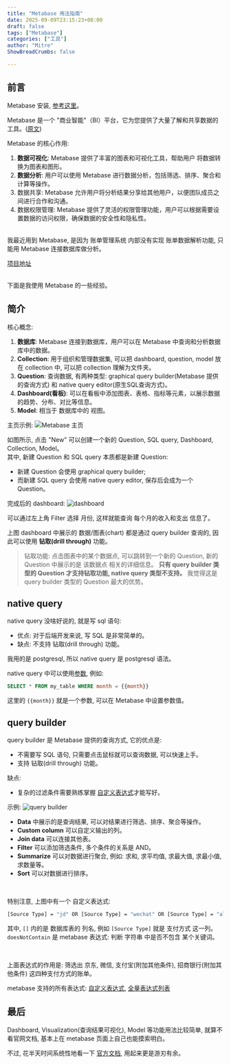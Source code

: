 ```yaml
---
title: "Metabase 用法指南"
date: 2025-09-09T23:15:23+08:00
draft: false
tags: ["Metabase"]
categories: ["工具"]
author: "Mitre"
ShowBreadCrumbs: false

---
```


## 前言
Metabase 安装, [参考这里](https://www.metabase.com/docs/latest/installation-and-operation/start)。  

Metabase 是一个 "商业智能"（BI）平台，它为您提供了大量了解和共享数据的工具。([原文](https://www.metabase.com/learn/metabase-basics/overview/concepts))  


Metabase 的核心作用:  
1. **数据可视化**: Metabase 提供了丰富的图表和可视化工具，帮助用户 将数据转换为图表和图形。
2. **数据分析**: 用户可以使用 Metabase 进行数据分析，包括筛选、排序、聚合和计算等操作。
3. 数据共享: Metabase 允许用户将分析结果分享给其他用户，以便团队成员之间进行合作和沟通。
4. 数据权限管理: Metabase 提供了灵活的权限管理功能，用户可以根据需要设置数据的访问权限，确保数据的安全性和隐私性。

<br>
我最近用到 Metabase, 是因为 账单管理系统 内部没有实现 账单数据解析功能, 只能用 Metabase 连接数据库做分析。  

[项目地址](https://github.com/mitrecx/my-bill-2)  

<br>
下面是我使用 Metabase 的一些经验。  

## 简介

核心概念:  
1. **数据库**: Metabase 连接到数据库，用户可以在 Metabase 中查询和分析数据库中的数据。
2. **Collection**: 用于组织和管理数据集, 可以把 dashboard, question, model 放在 collection 中, 可以把 collection 理解为文件夹。
3. **Question**: 查询数据, 有两种类型: graphical query builder(Metabase 提供的查询方式) 和 native query editor(原生SQL查询方式)。
4. **Dashboard(看板)**: 可以在看板中添加图表、表格、指标等元素，以展示数据的趋势、分布、对比等信息。
5. **Model**: 相当于 数据库中的 视图。


主页示例: 
![Metabase 主页](/images/2025/P20250909-metabase.png)

如图所示, 点击 "New" 可以创建一个新的 Question, SQL query, Dashboard, Collection, Model。  
其中, 新建 Question 和 SQL query 本质都是新建 Question:  
- 新建 Question 会使用 graphical query builder; 
- 而新建 SQL query 会使用 native query editor, 保存后会成为一个 Question。


完成后的 dashboard:
![dashboard](/images/2025/P20250909-metabase-dashboard.png)

可以通过左上角 Filter 选择 月份, 这样就能查询 每个月的收入和支出 信息了。   


上图 dashboard 中展示的 数据/图表(chart) 都是通过 query builder 查询的, 因此可以使用 **钻取(drill through)** 功能。  

> 钻取功能: 点击图表中的某个数据点, 可以跳转到一个新的 Question, 新的 Question 中展示的是 该数据点 相关的详细信息。
> **只有 query builder 类型的 Question 才支持钻取功能, native query 类型不支持。**  我觉得这是 query builder 类型的 Question 最大的优势。  


## native query
native query 没啥好说的, 就是写 sql 语句: 
- 优点: 对于后端开发来说, 写 SQL 是非常简单的。
- 缺点: 不支持 钻取(drill through) 功能。

我用的是 postgresql, 所以 native query 是 postgresql 语法。  

native query 中可以使用[参数](https://www.metabase.com/docs/latest/questions/native-editor/sql-parameters), 例如:  
```sql
SELECT * FROM my_table WHERE month = {{month}}
```
这里的 `{{month}}` 就是一个参数, 可以在 Metabase 中设置参数值。




## query builder
query builder 是 Metabase 提供的查询方式, 它的优点是: 
- 不需要写 SQL 语句, 只需要点击鼠标就可以查询数据, 可以快速上手。
- 支持 钻取(drill through) 功能。

缺点:  
- 复杂的过滤条件需要熟练掌握 [自定义表达式](https://www.metabase.com/docs/latest/questions/query-builder/expressions)才能写好。  

示例: 
![query builder](/images/2025/P20250909-metabase-question.png)

- **Data** 中展示的是查询结果, 可以对结果进行筛选、排序、聚合等操作。  
- **Custom column** 可以自定义输出的列。    
- **Join data** 可以连接其他表。   
- **Filter** 可以添加筛选条件, 多个条件的关系是 AND。  
- **Summarize** 可以对数据进行聚合, 例如: 求和, 求平均值, 求最大值, 求最小值, 求数量等。  
- **Sort** 可以对数据进行排序。  

<br>

特别注意, 上图中有一个 自定义表达式:  
```sh
[Source Type] = "jd" OR [Source Type] = "wechat" OR [Source Type] = "alipay" AND [Transaction Desc] != "亲情卡-xxx" OR [Source Type] = "cmb" AND doesNotContain([Transaction Desc], "还款") AND doesNotContain([Transaction Desc], "肯特瑞") AND doesNotContain([Transaction Desc], "xxx") AND doesNotContain([Transaction Desc], "微信转账") AND doesNotContain([Transaction Desc], "京东白条")
``` 
其中, `[]` 内的是 数据库表的 列名, 例如 `[Source Type]` 就是 支付方式 这一列。   
`doesNotContain` 是 metabase 表达式: 判断 字符串 中是否不包含 某个关键词。  

<br>

上面表达式的作用是: 筛选出 京东, 微信, 支付宝(附加其他条件), 招商银行(附加其他条件) 这四种支付方式的账单。 


metabase 支持的所有表达式: [自定义表达式](https://www.metabase.com/docs/latest/questions/query-builder/expressions), [全量表达式列表](https://www.metabase.com/docs/latest/questions/query-builder/expressions-list)  



## 最后
Dashboard, Visualization(查询结果可视化), Model 等功能用法比较简单, 就算不看官网文档, 基本上在 metabase 页面上自己也能摸索明白。  

不过, 花半天时间系统性地看一下 [官方文档](https://www.metabase.com/docs/latest/), 用起来更是游刃有余。  
